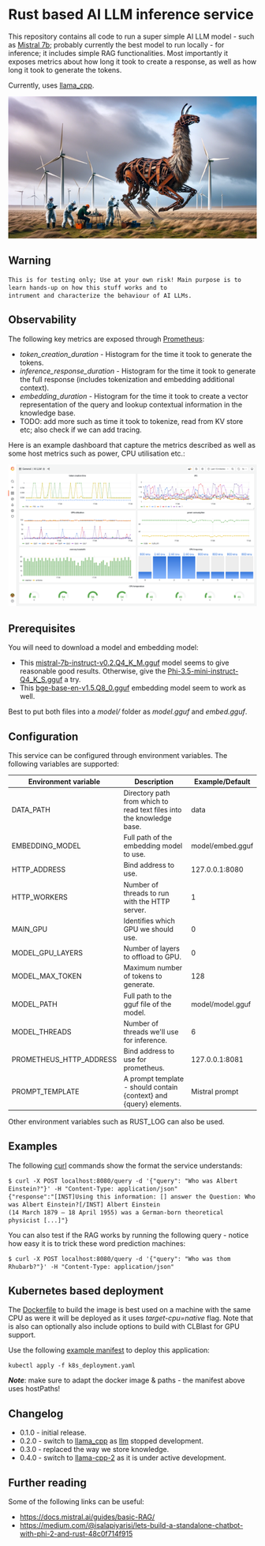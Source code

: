 
# Rust based AI LLM inference service

This repository contains all code to run a super simple AI LLM model - such as [Mistral 7b](https://mistral.ai/news/announcing-mistral-7b/); probably currently the 
best model to run locally - for inference; it includes simple RAG functionalities. Most importantly it exposes metrics 
about how long it took to create a response, as well as how long it took to generate the tokens.

Currently, uses [llama_cpp](https://github.com/edgenai/llama_cpp-rs). 

![rusting llama being observed in mistral winds.](misc/inspecting_rusting_llama_in_mistral_wind.png)

## Warning

    This is for testing only; Use at your own risk! Main purpose is to learn hands-up on how this stuff works and to 
    intrument and characterize the behaviour of AI LLMs.

## Observability

The following key metrics are exposed through [Prometheus](https://prometheus.io/docs/practices/histograms/):

* *token_creation_duration* - Histogram for the time it took to generate the tokens.
* *inference_response_duration* - Histogram for the time it took to generate the full response (includes tokenization 
  and embedding additional context).
* *embedding_duration* - Histogram for the time it took to create a vector representation of the query and lookup 
  contextual information in the knowledge base.
* TODO: add more such as time it took to tokenize, read from KV store etc; also check if we can add tracing. 

Here is an example dashboard that capture the metrics described as well as some host metrics such as power, CPU
utilisation etc.:

![dashboard](misc/dashboard.png)

## Prerequisites

You will need to download a model and embedding model:

  * This [mistral-7b-instruct-v0.2.Q4_K_M.gguf](https://huggingface.co/TheBloke/Mistral-7B-Instruct-v0.2-GGUF/tree/main) 
    model seems to give reasonable good results. Otherwise, give the 
    [Phi-3.5-mini-instruct-Q4_K_S.gguf](https://huggingface.co/bartowski/Phi-3.5-mini-instruct-GGUF/tree/main) a try.
  * This [bge-base-en-v1.5.Q8_0.gguf](https://huggingface.co/ChristianAzinn/bge-base-en-v1.5-gguf/tree/main) 
    embedding model seem to work as well.

Best to put both files into a *model/* folder as *model.gguf* and *embed.gguf*.

## Configuration

This service can be configured through environment variables. The following variables are supported:

| Environment variable    | Description                                                           | Example/Default  |
|-------------------------|-----------------------------------------------------------------------|------------------|
| DATA_PATH               | Directory path from which to read text files into the knowledge base. | data             |
| EMBEDDING_MODEL         | Full path of the embedding model to use.                              | model/embed.gguf |
| HTTP_ADDRESS            | Bind address to use.                                                  | 127.0.0.1:8080   |
| HTTP_WORKERS            | Number of threads to run with the HTTP server.                        | 1                |
| MAIN_GPU                | Identifies which GPU we should use.                                   | 0                |
| MODEL_GPU_LAYERS        | Number of layers to offload to GPU.                                   | 0                |
| MODEL_MAX_TOKEN         | Maximum number of tokens to generate.                                 | 128              |
| MODEL_PATH              | Full path to the gguf file of the model.                              | model/model.gguf |
| MODEL_THREADS           | Number of threads we'll use for inference.                            | 6                |
| PROMETHEUS_HTTP_ADDRESS | Bind address to use for prometheus.                                   | 127.0.0.1:8081   |
| PROMPT_TEMPLATE         | A prompt template - should contain {context} and {query} elements.    | Mistral prompt   |

Other environment variables such as RUST_LOG can also be used.

## Examples

The following [curl](https://curl.se/) commands show the format the service understands:

    $ curl -X POST localhost:8080/query -d '{"query": "Who was Albert Einstein?"}' -H "Content-Type: application/json"
    {"response":"[INST]Using this information: [] answer the Question: Who was Albert Einstein?[/INST] Albert Einstein 
    (14 March 1879 – 18 April 1955) was a German-born theoretical physicist [...]"}

You can also test if the RAG works by running the following query - notice how easy it is to trick these word 
prediction machines:

    $ curl -X POST localhost:8080/query -d '{"query": "Who was thom Rhubarb?"}' -H "Content-Type: application/json"

## Kubernetes based deployment

The [Dockerfile](Dockerfile) to build the image is best used on a machine with the same CPU as were it will be deployed 
as it uses *target-cpu=native* flag. Note that is also can optionally also include options to build with CLBlast for 
GPU support.

Use the following [example manifest](k8s_deployment.yaml) to deploy this application:

    kubectl apply -f k8s_deployment.yaml

***Note***: make sure to adapt the docker image & paths - the manifest above uses hostPaths!

## Changelog

  * 0.1.0 - initial release.
  * 0.2.0 - switch to [llama_cpp](https://github.com/edgenai/llama_cpp-rs) as [llm](https://github.com/rustformers/llm) stopped development.
  * 0.3.0 - replaced the way we store knowledge.
  * 0.4.0 - switch to [llama-cpp-2](https://github.com/utilityai/llama-cpp-rs) as it is under active development.

## Further reading

Some of the following links can be useful:

  * https://docs.mistral.ai/guides/basic-RAG/
  * https://medium.com/@isalapiyarisi/lets-build-a-standalone-chatbot-with-phi-2-and-rust-48c0f714f915
